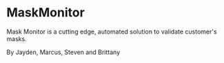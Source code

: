 # MaskMonitor

Mask Monitor is a cutting edge, automated solution to validate customer's masks. 

By Jayden, Marcus, Steven and Brittany
